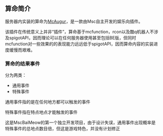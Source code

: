 ## 算命简介
服务器内实装的算命为[McAugur](https://github.com/miaoscraft/mcaugur)，是一款由Msc自主开发的娱乐向插件。

该插件在传统意义上并非“插件”，算命基于mcfunction，rcon以及酷q机器人不涉及spigotAPI，因而理论可以在任何服务器使用甚至包括BE版，但同时mcfunction对一些效果的的表现能力远远低于spigotAPI，因而算命内容的实装进度缓慢而艰难。

### 算命的结果事件
分为两类：

- 通用事件
- 特殊事件
  
通用事件指的是在任何地方都可以触发的事件

特殊事件指在特点地点才能触发的事件

这是MscBaiMeow的第一个独立开发项目，由于设计失误，通用事件出现概率是特殊事件的总地点数目倍，但这是游戏特色，并没有计划修正
